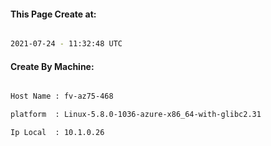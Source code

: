 
   
#### This Page Create at:

```bash

2021-07-24 - 11:32:48 UTC

```

#### Create By Machine:

```bash

Host Name : fv-az75-468

platform  : Linux-5.8.0-1036-azure-x86_64-with-glibc2.31

Ip Local  : 10.1.0.26

```

